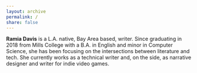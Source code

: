 ```yaml
---
layout: archive
permalink: /
share: false
---
```

**Ramia Davis** is a L.A. native, Bay Area based, writer. Since graduating in 2018 from Mills College  with a B.A. in English and minor in Computer Science, she has been focusing on the intersections between literature and tech. She currently works as a technical writer and, on the side, as narrative designer and writer for indie video games.
